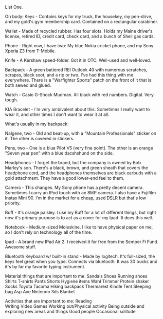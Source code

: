 List One.

On body: 
Keys - Contains keys for my truck, the housekey, my pen-drive, and my gold's gym membership card. Contained on a rectangular carabiner.

Wallet - Made of recycled rubber. Has four slots. Holds my Maine driver's license, retired ID, credit card, check card, and a bunch of Shell gas cards.

Phone - Right now, I have two: My blue Nokia cricket phone, and my Sony Xperia Z3 from T-Mobile.

Knife - A Kershaw speed-folder. Got it in OTC. Well-used and well-loved.

Backpack - A green battered REI Outlook 40 with numerous scratches, scrapes, black soot, and a rip or two. I've had this thing with me everywhere. There is a "Warfighter Sports" patch on the front of it that is both sewed and glued.

Watch - Casio G-Shock Mudman. All black with red numbers. Digital. Very tough.

KIA Bracelet - I'm very ambivalent about this. Sometimes I really want to wear it, and other times I don't want to wear it at all.

What's usually in my backpack:

Nalgene, two - Old and beat-up, with a "Mountain Professionals" sticker on it. The other is covered in stickers.

Pens, two - One is a blue Pilot V5 (very fine point). The other is an orange "Seven year pen" with a blue dacshshund on the side.

Headphones - I forget the brand, but the company is owned by Bob Marley's son. There's a black, brown, and green sheath that covers the headphone cord, and the headphones themselves are black earbuds with a gold attachment. They have a good lower-end feel to them.

Camera - This changes. My Sony phone has a pretty decent camera. Sometimes I carry an IPod touch with an 8MP camera. I also have a Fujifilm Instax Mini 90. I'm in the market for a cheap, used DSLR but that's low priority.

Buff - It's orange paisley. I use my Buff for a lot of different things, but right now it's primary purpose is to act as a cover for my Ipad. It does this well.

Notebook - Medium-sized Moleskine. I like to have physical paper on me, so I don't rely on technology all of the time.

Ipad - A brand new IPad Air 2. I received it for free from the Semper Fi Fund. Awesome stuff.

Bluetooth Keyboard w/ built-in stand - Made by logitech. It's full-sized, the keys feel great when you type. Connects via bluetooth. It was 30 bucks and it's by far my favorite typing instrument.

Material things that are important to me:
Sandals
Shoes
Running shoes
Shirts
T-shirts
Pants
Shorts
Hygiene items
Wahl Trimmer
Protein shaker
Socks
Toyota Tacoma
Hiking backpack
Thermarest
Kindle
Tent
Sleeping bag
Asp
Axe
Nintendo 3ds
Blanket

Activities that are important to me:
Reading  
Writing
Video Games
Working out/Physical activity
Being outside and exploring new areas and things
Good people
Occasional solitude


